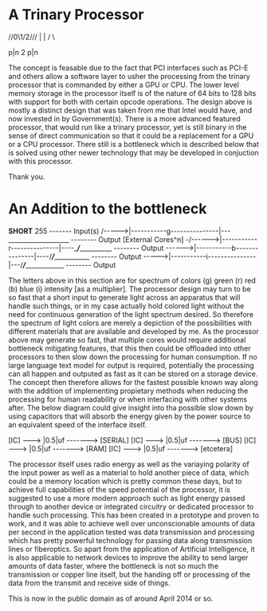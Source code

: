 # A Trinary Processor

/\/0\1/2\/\/\/
       |
       |
     /   \

  p|n  2  p|n

The concept is feasable due to the fact that PCI interfaces such as PCI-E and others allow a software layer to usher the processing from the trinary processor that is commanded by either a GPU or CPU. The lower level memory storage in the processor itself is of the nature of 64 bits to 128 bits with support for both with certain opcode operations. The design above is mostly a distinct design that was taken from me that Intel would have, and now invested in by Government(s). There is a more advanced featured processor, that would run like a trinary processor, yet is still binary in the sense of direct communication so that it could be a replacement for a GPU or a CPU processor. There still is a bottleneck which is described below that is solved using other newer technology that may be developed in conjuction with this processor.

Thank you.


# An Addition to the bottleneck


__SHORT__ 255 ------- Input(s)
                     /----->|-----------g---------------|---\___________________ -------- Output
[External Cores^n] -/------>|-----------r---------------|----\____/_____________ -------- Output 
                    \------>|-----------b---------------|----/___/______________ -------- Output
                     \----->|-----------i---------------|---/___/_______________ -------- Output

The letters above in this section are for spectrum of colors (g) green (r) red (b) blue (i) intensity [as a multiplier]. The processor design may turn to be so fast that a short input to generate light across an apparatus that will handle such things, or in my case actually hold colored light without the need for continuous generation of the light spectrum desired. So therefore the spectrum of light colors are merely a depiction of the possibilities with different materials that are available and developed by me. As the processor above may generate so fast, that multiple cores would require additional bottleneck mitigating features, that this then could be offloaded into other processors to then slow down the processing for human consumption. If no large language text model for output is required, potentially the processing can all happen and outputed as fast as it can be stored on a storage device. The concept then therefore allows for the fastest possible known way along with the addition of implementing propietary methods when reducing the processing for human readability or when interfacing with other systems after. The below diagram could give insight into tha possible slow down by using capacitors that will absorb the energy given by the power source to an equivalent speed of the interface itself.

[IC] ---> |0.5|uf -------> [SERIAL]
[IC] ---> |0.5|uf -------> [BUS]
[IC] ---> |0.5|uf -------> [RAM]
[IC] ---> |0.5|uf -------> [etcetera]


The processor itself uses radio energy as well as the variaying polarity of the input power as well as a material to hold another piece of data, which could be a memory location which is pretty common these days, but to achieve full capabilities of the speed potential of the processor, it is suggested to use a more modern approach such as light energy passed through to another device or integrated circuitry or dedicated processor to handle such processing. This has been created in a prototype and proven to work, and it was able to achieve well over unconscionable amounts of data per second in the application tested was data transmission and processing which has pretty powerful technology for passing data along transmission lines or fiberoptics. So apart from the application of Artificial Intelligence, it is also applicable to network devices to improve the ability to send larger amounts of data faster, where the bottleneck is not so much the transmission or copper line itself, but the handing off or processing of the data from the transmit and receive side of things.


This is now in the public domain as of around April 2014 or so.
